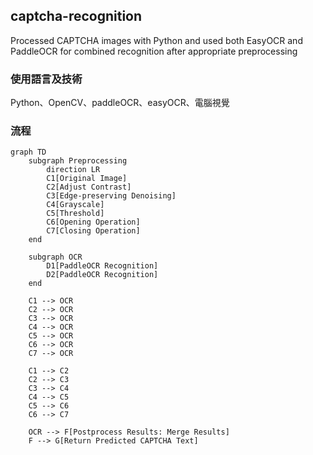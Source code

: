 ## captcha-recognition
Processed CAPTCHA images with Python and used both EasyOCR and PaddleOCR for combined recognition after appropriate preprocessing

### 使用語言及技術
Python、OpenCV、paddleOCR、easyOCR、電腦視覺

### 流程
```mermaid
graph TD
    subgraph Preprocessing
        direction LR
        C1[Original Image]
        C2[Adjust Contrast]
        C3[Edge-preserving Denoising]
        C4[Grayscale]
        C5[Threshold]
        C6[Opening Operation]
        C7[Closing Operation]
    end

    subgraph OCR
        D1[PaddleOCR Recognition]
        D2[PaddleOCR Recognition]
    end

    C1 --> OCR
    C2 --> OCR
    C3 --> OCR
    C4 --> OCR
    C5 --> OCR
    C6 --> OCR
    C7 --> OCR

    C1 --> C2
    C2 --> C3
    C3 --> C4
    C4 --> C5
    C5 --> C6
    C6 --> C7

    OCR --> F[Postprocess Results: Merge Results]
    F --> G[Return Predicted CAPTCHA Text]


```
